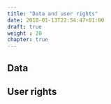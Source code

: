 ```yaml
---
title: "Data and user rights"
date: 2018-01-13T22:54:47+01:00
draft: true
weight : 20
chapter: true
---
```

## Data

## User rights
